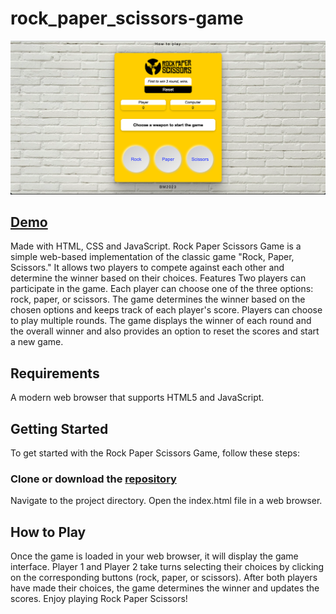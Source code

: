 # rock_paper_scissors-game
![My Image](Screenshot.png)

## [Demo](https://bbm2910.github.io/rock_paper_scissors-game/)


Made with HTML, CSS and JavaScript.
Rock Paper Scissors Game is a simple web-based implementation of the classic game "Rock, Paper, Scissors." It allows two players to compete against each other and determine the winner based on their choices.
Features
Two players can participate in the game.
Each player can choose one of the three options: rock, paper, or scissors.
The game determines the winner based on the chosen options and keeps track of each player's score.
Players can choose to play multiple rounds.
The game displays the winner of each round and the overall winner and also provides an option to reset the scores and start a new game.


## Requirements
A modern web browser that supports HTML5 and JavaScript.

## Getting Started
To get started with the Rock Paper Scissors Game, follow these steps:

### Clone or download the [repository](https://github.com/bobby2910/Rock-Paper-Scissors-GAME)
Navigate to the project directory.
Open the index.html file in a web browser.

## How to Play
Once the game is loaded in your web browser, it will display the game interface.
Player 1 and Player 2 take turns selecting their choices by clicking on the corresponding buttons (rock, paper, or scissors).
After both players have made their choices, the game determines the winner and updates the scores.
Enjoy playing Rock Paper Scissors!
